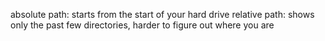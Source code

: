absolute path: starts from the start of your hard drive
relative path: shows only the past few directories, harder to figure out where you are